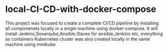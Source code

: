 # local-CI-CD-with-docker-compose
This project was focused to create a complete CI/CD pipeline by installing all componenets locally in a single machine using docker-compose.
It will install Jenkins,Sonarqube,Ansible,Slaves for ansible,Jenkins etc, everything as containers
Kubernetes cluster was alos created locally in the same machine using minikube
